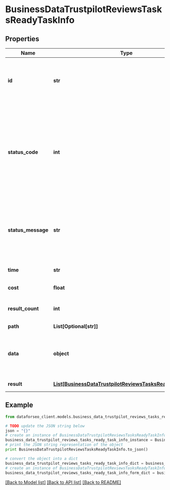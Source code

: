 # BusinessDataTrustpilotReviewsTasksReadyTaskInfo


## Properties

Name | Type | Description | Notes
------------ | ------------- | ------------- | -------------
**id** | **str** | task identifier unique task identifier in our system in the UUID format | [optional] 
**status_code** | **int** | status code of the task generated by DataForSEO, can be within the following range: 10000-60000 you can find the full list of the response codes here | [optional] 
**status_message** | **str** | informational message of the task you can find the full list of general informational messages here | [optional] 
**time** | **str** | execution time, seconds | [optional] 
**cost** | **float** | total tasks cost, USD | [optional] 
**result_count** | **int** | number of elements in the result array | [optional] 
**path** | **List[Optional[str]]** | URL path | [optional] 
**data** | **object** | contains the same parameters that you specified in the POST request | [optional] 
**result** | [**List[BusinessDataTrustpilotReviewsTasksReadyResultInfo]**](BusinessDataTrustpilotReviewsTasksReadyResultInfo.md) | array of results | [optional] 

## Example

```python
from dataforseo_client.models.business_data_trustpilot_reviews_tasks_ready_task_info import BusinessDataTrustpilotReviewsTasksReadyTaskInfo

# TODO update the JSON string below
json = "{}"
# create an instance of BusinessDataTrustpilotReviewsTasksReadyTaskInfo from a JSON string
business_data_trustpilot_reviews_tasks_ready_task_info_instance = BusinessDataTrustpilotReviewsTasksReadyTaskInfo.from_json(json)
# print the JSON string representation of the object
print BusinessDataTrustpilotReviewsTasksReadyTaskInfo.to_json()

# convert the object into a dict
business_data_trustpilot_reviews_tasks_ready_task_info_dict = business_data_trustpilot_reviews_tasks_ready_task_info_instance.to_dict()
# create an instance of BusinessDataTrustpilotReviewsTasksReadyTaskInfo from a dict
business_data_trustpilot_reviews_tasks_ready_task_info_form_dict = business_data_trustpilot_reviews_tasks_ready_task_info.from_dict(business_data_trustpilot_reviews_tasks_ready_task_info_dict)
```
[[Back to Model list]](../README.md#documentation-for-models) [[Back to API list]](../README.md#documentation-for-api-endpoints) [[Back to README]](../README.md)


